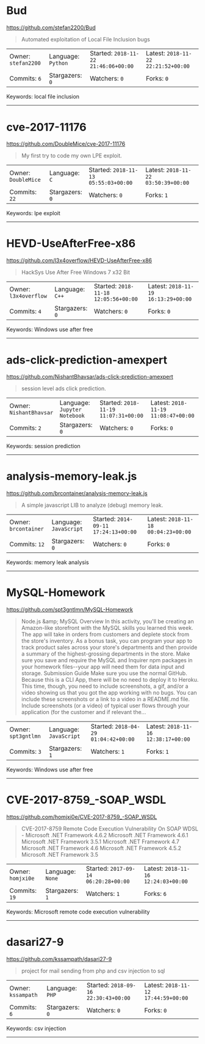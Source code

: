 # Bud

https://github.com/stefan2200/Bud
<blockquote>
Automated exploitation of Local File Inclusion bugs
</blockquote>

<table><tr>
<tr><td>Owner: <code>stefan2200</code></td>
    <td>Language: <code>Python</code></td>
    <td>Started: <code>2018-11-22 21:46:06+00:00</code></td>
    <td>Latest: <code>2018-11-22 22:21:52+00:00</code></td></tr>
<tr><td>Commits: <code>6</code></td>
    <td>Stargazers: <code>0</code></td>
    <td>Watchers: <code>0</code></td>
    <td>Forks: <code>0</code></td></tr>
</table>
Keywords: local file inclusion

---

# cve-2017-11176

https://github.com/DoubleMice/cve-2017-11176
<blockquote>
My first try to code my own LPE exploit.
</blockquote>

<table><tr>
<tr><td>Owner: <code>DoubleMice</code></td>
    <td>Language: <code>C</code></td>
    <td>Started: <code>2018-11-13 05:55:03+00:00</code></td>
    <td>Latest: <code>2018-11-22 03:50:39+00:00</code></td></tr>
<tr><td>Commits: <code>22</code></td>
    <td>Stargazers: <code>0</code></td>
    <td>Watchers: <code>0</code></td>
    <td>Forks: <code>1</code></td></tr>
</table>
Keywords: lpe exploit

---

# HEVD-UseAfterFree-x86

https://github.com/l3x4overflow/HEVD-UseAfterFree-x86
<blockquote>
HackSys Use After Free Windows 7 x32 Bit
</blockquote>

<table><tr>
<tr><td>Owner: <code>l3x4overflow</code></td>
    <td>Language: <code>C++</code></td>
    <td>Started: <code>2018-11-18 12:05:56+00:00</code></td>
    <td>Latest: <code>2018-11-19 16:13:29+00:00</code></td></tr>
<tr><td>Commits: <code>4</code></td>
    <td>Stargazers: <code>0</code></td>
    <td>Watchers: <code>0</code></td>
    <td>Forks: <code>0</code></td></tr>
</table>
Keywords: Windows use after free

---

# ads-click-prediction-amexpert

https://github.com/NishantBhavsar/ads-click-prediction-amexpert
<blockquote>
session level ads click prediction.
</blockquote>

<table><tr>
<tr><td>Owner: <code>NishantBhavsar</code></td>
    <td>Language: <code>Jupyter Notebook</code></td>
    <td>Started: <code>2018-11-19 11:07:31+00:00</code></td>
    <td>Latest: <code>2018-11-19 11:08:47+00:00</code></td></tr>
<tr><td>Commits: <code>2</code></td>
    <td>Stargazers: <code>0</code></td>
    <td>Watchers: <code>0</code></td>
    <td>Forks: <code>0</code></td></tr>
</table>
Keywords: session prediction

---

# analysis-memory-leak.js

https://github.com/brcontainer/analysis-memory-leak.js
<blockquote>
A simple javascript LIB to analyze (debug) memory leak.
</blockquote>

<table><tr>
<tr><td>Owner: <code>brcontainer</code></td>
    <td>Language: <code>JavaScript</code></td>
    <td>Started: <code>2014-09-11 17:24:13+00:00</code></td>
    <td>Latest: <code>2018-11-18 00:04:23+00:00</code></td></tr>
<tr><td>Commits: <code>12</code></td>
    <td>Stargazers: <code>0</code></td>
    <td>Watchers: <code>0</code></td>
    <td>Forks: <code>0</code></td></tr>
</table>
Keywords: memory leak analysis

---

# MySQL-Homework

https://github.com/spt3gntlmn/MySQL-Homework
<blockquote>
Node.js &amp;amp; MySQL   Overview  In this activity, you'll be creating an Amazon-like storefront with the MySQL skills you learned this week. The app will take in orders from customers and deplete stock from the store's inventory. As a bonus task, you can program your app to track product sales across your store's departments and then provide a summary of the highest-grossing departments in the store.  Make sure you save and require the MySQL and Inquirer npm packages in your homework files--your app will need them for data input and storage.   Submission Guide  Make sure you use the normal GitHub. Because this is a CLI App, there will be no need to deploy it to Heroku. This time, though, you need to include screenshots, a gif, and/or a video showing us that you got the app working with no bugs. You can include these screenshots or a link to a video in a README.md file.   Include screenshots (or a video) of typical user flows through your application (for the customer and if relevant the...
</blockquote>

<table><tr>
<tr><td>Owner: <code>spt3gntlmn</code></td>
    <td>Language: <code>JavaScript</code></td>
    <td>Started: <code>2018-04-29 01:04:42+00:00</code></td>
    <td>Latest: <code>2018-11-16 12:38:17+00:00</code></td></tr>
<tr><td>Commits: <code>3</code></td>
    <td>Stargazers: <code>1</code></td>
    <td>Watchers: <code>1</code></td>
    <td>Forks: <code>1</code></td></tr>
</table>
Keywords: Windows use after free

---

# CVE-2017-8759_-SOAP_WSDL

https://github.com/homjxi0e/CVE-2017-8759_-SOAP_WSDL
<blockquote>
CVE-2017-8759 Remote Code Execution Vulnerability On SOAP WDSL - Microsoft .NET Framework 4.6.2  Microsoft .NET Framework 4.6.1  Microsoft .NET Framework 3.5.1  Microsoft .NET Framework 4.7  Microsoft .NET Framework 4.6  Microsoft .NET Framework 4.5.2  Microsoft .NET Framework 3.5
</blockquote>

<table><tr>
<tr><td>Owner: <code>homjxi0e</code></td>
    <td>Language: <code>None</code></td>
    <td>Started: <code>2017-09-14 06:20:28+00:00</code></td>
    <td>Latest: <code>2018-11-16 12:24:03+00:00</code></td></tr>
<tr><td>Commits: <code>19</code></td>
    <td>Stargazers: <code>1</code></td>
    <td>Watchers: <code>1</code></td>
    <td>Forks: <code>6</code></td></tr>
</table>
Keywords: Microsoft remote code execution vulnerability

---

# dasari27-9

https://github.com/kssampath/dasari27-9
<blockquote>
project for mail sending from php and csv injection to sql 
</blockquote>

<table><tr>
<tr><td>Owner: <code>kssampath</code></td>
    <td>Language: <code>PHP</code></td>
    <td>Started: <code>2018-09-16 22:30:43+00:00</code></td>
    <td>Latest: <code>2018-11-12 17:44:59+00:00</code></td></tr>
<tr><td>Commits: <code>6</code></td>
    <td>Stargazers: <code>0</code></td>
    <td>Watchers: <code>0</code></td>
    <td>Forks: <code>0</code></td></tr>
</table>
Keywords: csv injection

---

